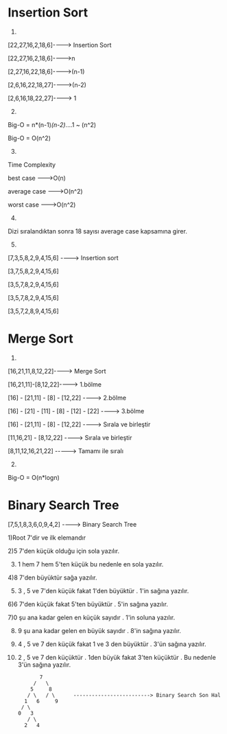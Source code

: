 # Insertion Sort

1)

[22,27,16,2,18,6]----> Insertion Sort

[22,27,16,2,18,6]---->n

[2,27,16,22,18,6]---->(n-1)

[2,6,16,22,18,27]---->(n-2)

[2,6,16,18,22,27]----> 1

2)

Big-O = n*(n-1)*(n-2)*....1 ~ (n^2)

Big-O = O(n^2)

3)

Time Complexity

best case --->O(n)

average case --->O(n^2)

worst case --->O(n^2)

4)
Dizi sıralandıktan sonra 18 sayısı average case kapsamına girer.

5)
[7,3,5,8,2,9,4,15,6] ----> Insertion sort


[3,7,5,8,2,9,4,15,6]

[3,5,7,8,2,9,4,15,6]

[3,5,7,8,2,9,4,15,6]

[3,5,7,2,8,9,4,15,6]


# Merge Sort
 
 1)
 [16,21,11,8,12,22]----> Merge Sort
 
 [16,21,11]-[8,12,22]----> 1.bölme
 
 [16] - [21,11] - [8] - [12,22] ----> 2.bölme
 
 [16] - [21] - [11] - [8] - [12] - [22] ----> 3.bölme
 
 [16] - [21,11] - [8] - [12,22] ----> Sırala ve birleştir
 
 [11,16,21] - [8,12,22] ----> Sırala ve birleştir
 
 [8,11,12,16,21,22] -----> Tamamı ile sıralı
 
 2)
 Big-O  = O(n*logn)
 
 
 # Binary Search Tree
 
 [7,5,1,8,3,6,0,9,4,2] ----> Binary Search Tree
 
 1)Root 7'dir ve ilk elemandır
 
 2)5 7'den küçük olduğu için sola yazılır.
 
 3) 1 hem 7 hem 5'ten küçük bu nedenle en sola yazılır.
 
 4)8 7'den büyüktür sağa yazılır.
 
 5) 3 , 5 ve 7'den küçük fakat 1'den büyüktür . 1'in sağına yazılır.
 
 6)6 7'den küçük fakat 5'ten büyüktür . 5'in sağına yazılır.
 
 7)0 şu ana kadar gelen en küçük sayıdır . 1'in soluna yazılır.
 
 8) 9 şu ana kadar gelen en büyük sayıdır . 8'in sağına yazılır.
 
 9) 4 , 5 ve 7 den küçük fakat 1 ve 3 den büyüktür . 3'ün sağına yazılır.
 
 10) 2 , 5 ve 7 den küçüktür . 1den büyük fakat 3'ten küçüktür . Bu nedenle 3'ün sağına yazılır.
 
                7
              /   \
             5     8
            / \   / \      -------------------------> Binary Search Son Hal
           1   6     9
          / \
         0   3
            / \
           2   4

 
 
 
 


